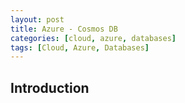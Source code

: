 ```yaml
---
layout: post
title: Azure - Cosmos DB
categories: [cloud, azure, databases]
tags: [Cloud, Azure, Databases]
---
```


## Introduction